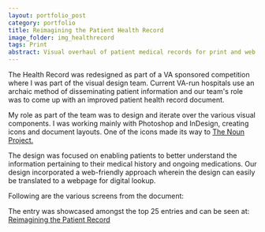 ```yaml
---
layout: portfolio_post
category: portfolio
title: Reimagining the Patient Health Record
image_folder: img_healthrecord
tags: Print
abstract: Visual overhaul of patient medical records for print and web.
---
```


The Health Record was redesigned as part of a VA sponsored competition where I was part of the visual design team. Current VA-run hospitals use an archaic method of disseminating patient information and our team's role was to come up with an improved patient health record document.

My role as part of the team was to design and iterate over the various visual components. I was working mainly with Photoshop and InDesign, creating icons and document layouts. One of the icons made its way to <a href="http://thenounproject.com/noun/medical-records/#icon-No8398">The Noun Project.</a>

The design was focused on enabling patients to better understand the information pertaining to their medical history and ongoing medications. Our design incorporated a web-friendly approach wherein the design can easily be translated to a webpage for digital lookup.

Following are the various screens from the document:

The entry was showcased amongst the top 25 entries and can be seen at: <a href="http://s3.amazonaws.com/challengepost/zip_files/production/5066/zip_files/ReimaginingPatientRecord.pdf?1354410791">Reimagining the Patient Record</a>
